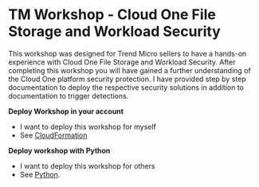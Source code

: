 # TM Workshop - Cloud One File Storage and Workload Security  

This workshop was designed for Trend Micro sellers to have a hands-on experience with Cloud One File Storage and Workload Security. After completing this workshop you will have gained a further understanding of the Cloud One platform security protection.
I have provided step by step documentation to deploy the respective security solutions in addition to documentation to trigger detections. 

**Deploy Workshop in your account**

- I want to deploy this workshop for myself
- See [CloudFormation](https://github.com/JustinDPerkins/C1-FSS-WS-Workshop/.CloudFormation)


**Deploy workshop with Python**

- I want to deploy this workshop for others
- See [Python](https://github.com/JustinDPerkins/C1-FSS-WS-Workshop/Python).



